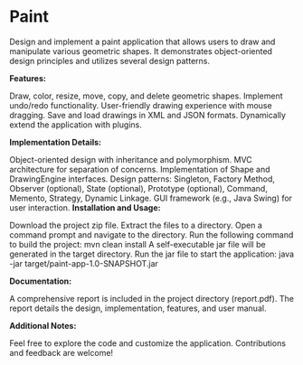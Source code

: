 # Paint
Design and implement a paint application that allows users to draw and manipulate various geometric shapes. It demonstrates object-oriented design principles and utilizes several design patterns.

**Features:**

Draw, color, resize, move, copy, and delete geometric shapes.
Implement undo/redo functionality.
User-friendly drawing experience with mouse dragging.
Save and load drawings in XML and JSON formats.
Dynamically extend the application with plugins.

**Implementation Details:**

Object-oriented design with inheritance and polymorphism.
MVC architecture for separation of concerns.
Implementation of Shape and DrawingEngine interfaces.
Design patterns: Singleton, Factory Method, Observer (optional), State (optional), Prototype (optional), Command, Memento, Strategy, Dynamic Linkage.
GUI framework (e.g., Java Swing) for user interaction.
**Installation and Usage:**

Download the project zip file.
Extract the files to a directory.
Open a command prompt and navigate to the directory.
Run the following command to build the project:
mvn clean install
A self-executable jar file will be generated in the target directory.
Run the jar file to start the application:
java -jar target/paint-app-1.0-SNAPSHOT.jar

**Documentation:**

A comprehensive report is included in the project directory (report.pdf).
The report details the design, implementation, features, and user manual.

**Additional Notes:**

Feel free to explore the code and customize the application.
Contributions and feedback are welcome!
